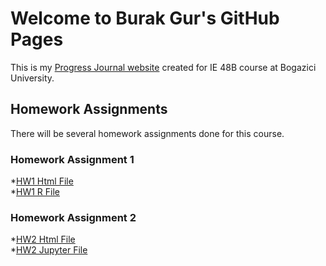 # Welcome to Burak Gur's GitHub Pages

This is my [Progress Journal website](https://github.com/BU-IE-48B/fall21-MBurakGur) created for IE 48B course at Bogazici University.

## Homework Assignments

There will be several homework assignments done for this course.


### Homework Assignment 1 
*[HW1 Html File](Homework1\HW1-IE48B-RMD.html) <br>
*[HW1 R File](Homework1\HW1_R_code.ipynb)
### Homework Assignment 2
*[HW2 Html File](Homework2\HW2_Jupyter_Notebook.html) <br>
*[HW2 Jupyter File](Homework2\HW2_Jupyter_Notebook.ipynb)